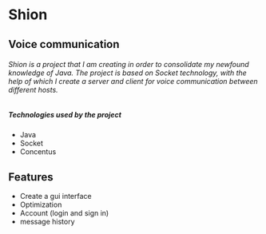 # Shion
## Voice communication

###### Shion is a project that I am creating in order to consolidate my newfound knowledge of Java. The project is based on Socket technology, with the help of which I create a server and client for voice communication between different hosts.

##### Technologies used by the project
- Java
- Socket
- Concentus

## Features

- Create a gui interface
- Optimization
- Account (login and sign in)
- message history

